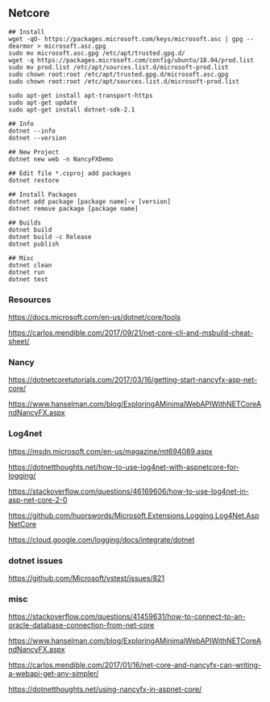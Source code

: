 ## Netcore

```shell
## Install 
wget -qO- https://packages.microsoft.com/keys/microsoft.asc | gpg --dearmor > microsoft.asc.gpg
sudo mv microsoft.asc.gpg /etc/apt/trusted.gpg.d/
wget -q https://packages.microsoft.com/config/ubuntu/18.04/prod.list 
sudo mv prod.list /etc/apt/sources.list.d/microsoft-prod.list
sudo chown root:root /etc/apt/trusted.gpg.d/microsoft.asc.gpg
sudo chown root:root /etc/apt/sources.list.d/microsoft-prod.list

sudo apt-get install apt-transport-https
sudo apt-get update
sudo apt-get install dotnet-sdk-2.1

## Info
dotnet --info
dotnet --version

## New Project
dotnet new web -n NancyFXDemo

## Edit file *.csproj add packages
dotnet restore

## Install Packages 
dotnet add package [package name]-v [version]
dotnet remove package [package name]

## Builds
dotnet build
dotnet build -c Release
dotnet publish

## Misc
dotnet clean
dotnet run
dotnet test
```

### Resources
https://docs.microsoft.com/en-us/dotnet/core/tools

https://carlos.mendible.com/2017/09/21/net-core-cli-and-msbuild-cheat-sheet/

### Nancy
https://dotnetcoretutorials.com/2017/03/16/getting-start-nancyfx-asp-net-core/

https://www.hanselman.com/blog/ExploringAMinimalWebAPIWithNETCoreAndNancyFX.aspx

### Log4net
https://msdn.microsoft.com/en-us/magazine/mt694089.aspx

https://dotnetthoughts.net/how-to-use-log4net-with-aspnetcore-for-logging/

https://stackoverflow.com/questions/46169606/how-to-use-log4net-in-asp-net-core-2-0

https://github.com/huorswords/Microsoft.Extensions.Logging.Log4Net.AspNetCore

https://cloud.google.com/logging/docs/integrate/dotnet

### dotnet issues
https://github.com/Microsoft/vstest/issues/821

### misc
https://stackoverflow.com/questions/41459631/how-to-connect-to-an-oracle-database-connection-from-net-core

https://www.hanselman.com/blog/ExploringAMinimalWebAPIWithNETCoreAndNancyFX.aspx

https://carlos.mendible.com/2017/01/16/net-core-and-nancyfx-can-writing-a-webapi-get-any-simpler/

https://dotnetthoughts.net/using-nancyfx-in-aspnet-core/ 
